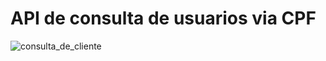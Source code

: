 # API de consulta de usuarios via CPF 

![consulta_de_cliente](https://github.com/MarcoantonioCaldeira/API-Consulta-de-Usuarios/assets/88919003/c0787ca9-c32b-494c-aa23-6a95b0e424aa)
